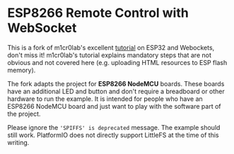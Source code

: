 # ESP8266 Remote Control with WebSocket

This is a fork of m1cr0lab's excellent [tutorial] on ESP32 and Webockets, don't miss it!
m1cr0lab's tutorial explains mandatory steps that are not obvious and not covered here (e.g. uploading HTML resources to ESP flash memory).

The fork adapts the project for **ESP8266 NodeMCU** boards. These boards have an additional LED and button and don't require a breadboard or other hardware to run the example.
It is intended for people who have an ESP8266 NodeMCU board and just want to play with the software part of the project.


Please ignore the `'SPIFFS' is deprecated` message. The example should still work. PlatformIO does not directly support LittleFS at the time of this writing.



[tutorial]: https://m1cr0lab-esp32.github.io/remote-control-with-websocket/